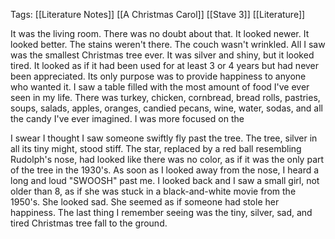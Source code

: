 Tags: [[Literature Notes]] [[A Christmas Carol]] [[Stave 3]] [[Literature]]


It was the living room. There was no doubt about that. It looked newer. It looked better. The stains weren't there. The couch wasn't wrinkled. All I saw was the smallest Christmas tree ever. It was silver and shiny, but it looked tired. It looked as if it had been used for at least 3 or 4 years but had never been appreciated. Its only purpose was to provide happiness to anyone who wanted it. I saw a table filled with the most amount of food I've ever seen in my life. There was turkey, chicken, cornbread, bread rolls, pastries, soups, salads, apples, oranges, candied pecans, wine, water, sodas, and all the candy I've ever imagined. I was more focused on the 

I swear I thought I saw someone swiftly fly past the tree. The tree, silver in all its tiny might, stood stiff. The star, replaced by a red ball resembling Rudolph's nose, had looked like there was no color, as if it was the only part of the tree in the 1930's. As soon as I looked away from the nose, I heard a long and loud "SWOOSH" past me. I looked back and I saw a small girl, not older than 8, as if she was stuck in a black-and-white movie from the 1950's. She looked sad. She seemed as if someone had stole her happiness. The last thing I remember seeing was the tiny, silver, sad, and tired Christmas tree fall to the ground.